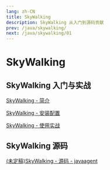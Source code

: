 ```yaml
---
lang: zh-CN
title: SkyWalking
description: SkyWalking 从入门到源码贡献
prev: /java/skywalking/
next: /java/skywalking/01
---
```


# SkyWalking

## SkyWalking 入门与实战

[SkyWalking - 简介](/doc/java/skywalking/01/)

[SkyWalking - 安装配置](/doc/java/skywalking/02/)

[SkyWalking - 使用实战](/doc/java/skywalking/03/)

## SkyWalking 源码

[(未定稿)SkyWalking - 源码 - javaagent](/doc/java/skywalking/03/)

